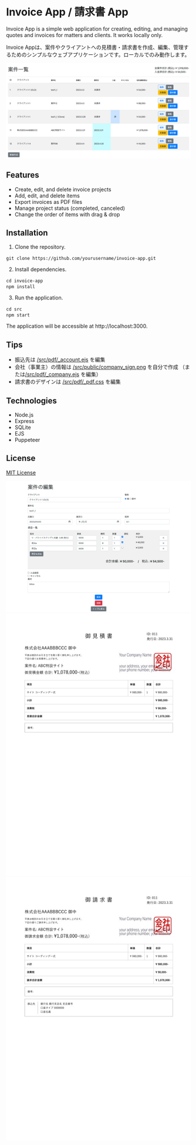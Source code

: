 # Invoice App / 請求書 App

Invoice App is a simple web application for creating, editing, and managing quotes and invoices for matters and clients. It works locally only.

Invoice Appは、案件やクライアントへの見積書・請求書を作成、編集、管理するためのシンプルなウェブアプリケーションです。ローカルでのみ動作します。

![top page](images/screenshot1.png "top page")

## Features

- Create, edit, and delete invoice projects
- Add, edit, and delete items
- Export invoices as PDF files
- Manage project status (completed, canceled)
- Change the order of items with drag & drop

## Installation

1. Clone the repository.

```
git clone https://github.com/yourusername/invoice-app.git
```

2. Install dependencies.

```
cd invoice-app
npm install
```

3. Run the application.

```
cd src
npm start
```

The application will be accessible at http://localhost:3000.

## Tips
- 振込先は [/src/pdf/_account.ejs](/src/pdf/_account.ejs) を編集
- 会社（事業主）の情報は [/src/public/company_sign.png](/src/public/company_sign.png) を自分で作成 
（または[/src/pdf/_company.ejs](/src/pdf/_company.ejs) を編集）
- 請求書のデザインは [/src/pdf/_pdf.css](/src/pdf/_pdf.css) を編集

## Technologies

- Node.js
- Express
- SQLite
- EJS
- Puppeteer

## License

[MIT License](LICENSE)

![edit page](images/screenshot2.png "edit page")
![quotation](images/estimate-sample.jpg "quotation")
![invoice](images/invoice-sample.jpg "invoice")